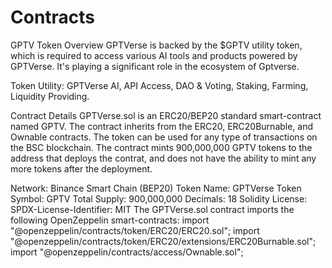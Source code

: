 # Contracts

GPTV Token Overview
GPTVerse is backed by the $GPTV utility token, which is required to access various AI tools and products powered by GPTVerse. It's playing a significant role in the ecosystem of Gptverse.


Token Utility:
GPTVerse AI, API Access, DAO & Voting, Staking, Farming, Liquidity Providing.

Contract Details
GPTVerse.sol is an ERC20/BEP20 standard smart-contract named GPTV. The contract inherits from the ERC20, ERC20Burnable, and Ownable contracts. The token can be used for any type of transactions on the BSC blockchain. The contract mints 900,000,000 GPTV tokens to the address that deploys the contrat, and does not have the ability to mint any more tokens after the deployment.

Network: Binance Smart Chain (BEP20)
Token Name: GPTVerse
Token Symbol: GPTV
Total Supply: 900,000,000 
Decimals: 18
Solidity
License: SPDX-License-Identifier: MIT
The GPTVerse.sol contract imports the following OpenZeppelin smart-contracts:
import "@openzeppelin/contracts/token/ERC20/ERC20.sol";
import "@openzeppelin/contracts/token/ERC20/extensions/ERC20Burnable.sol";
import "@openzeppelin/contracts/access/Ownable.sol";
